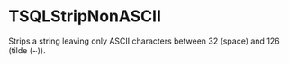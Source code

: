 # TSQLStripNonASCII
Strips a string leaving only ASCII characters between 32 (space) and 126 (tilde (~)).
